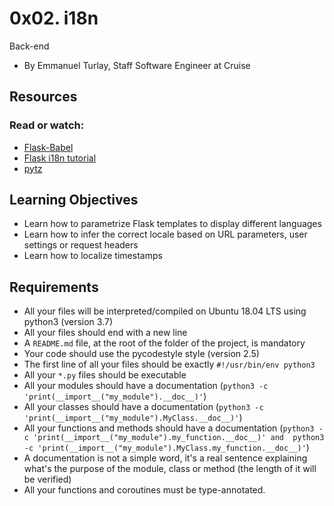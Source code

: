 # 0x02. i18n
Back-end

+ By Emmanuel Turlay, Staff Software Engineer at Cruise

## Resources
### Read or watch:

+ [Flask-Babel](https://flask-babel.tkte.ch/)
+ [Flask i18n tutorial](https://blog.miguelgrinberg.com/post/the-flask-mega-tutorial-part-xiii-i18n-and-l10n)
+ [pytz](https://pytz.sourceforge.net/)

## Learning Objectives
+ Learn how to parametrize Flask templates to display different languages
+ Learn how to infer the correct locale based on URL parameters, user settings or request headers
+ Learn how to localize timestamps

## Requirements
+ All your files will be interpreted/compiled on Ubuntu 18.04 LTS using python3 (version 3.7)
+ All your files should end with a new line
+ A `README.md` file, at the root of the folder of the project, is mandatory
+ Your code should use the pycodestyle style (version 2.5)
+ The first line of all your files should be exactly `#!/usr/bin/env python3`
+ All your `*.py` files should be executable
+ All your modules should have a documentation (`python3 -c 'print(__import__("my_module").__doc__)'`)
+ All your classes should have a documentation (`python3 -c 'print(__import__("my_module").MyClass.__doc__)'`)
+ All your functions and methods should have a documentation (`python3 -c 'print(__import__("my_module").my_function.__doc__)' and 
  python3 -c 'print(__import__("my_module").MyClass.my_function.__doc__)'`)
+ A documentation is not a simple word, it's a real sentence explaining what's the purpose of the module, class or method (the length of 
 it will be verified)
+ All your functions and coroutines must be type-annotated.
